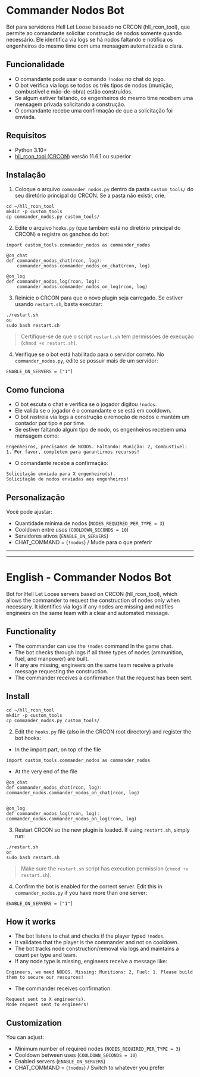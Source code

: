 # Commander Nodos Bot

Bot para servidores Hell Let Loose baseado no CRCON (hll_rcon_tool), que permite ao comandante solicitar construção de nodos somente quando necessário. Ele identifica via logs se há nodos faltando e notifica os engenheiros do mesmo time com uma mensagem automatizada e clara.

## Funcionalidade
- O comandante pode usar o comando `!nodos` no chat do jogo.
- O bot verifica via logs se todos os três tipos de nodos (munição, combustível e mão-de-obra) estão construídos.
- Se algum estiver faltando, os engenheiros do mesmo time recebem uma mensagem privada solicitando a construção.
- O comandante recebe uma confirmação de que a solicitação foi enviada.

## Requisitos
- Python 3.10+
- [hll_rcon_tool (CRCON)](https://github.com/MarechJ/hll_rcon_tool) versão 11.6.1 ou superior

## Instalação
1. Coloque o arquivo `commander_nodos.py` dentro da pasta `custom_tools/` do seu diretório principal do CRCON. Se a pasta não existir, crie.

```
cd ~/hll_rcon_tool
mkdir -p custom_tools
cp commander_nodos.py custom_tools/
```

2. Edite o arquivo `hooks.py` (que também está no diretório principal do CRCON) e registre os ganchos do bot:

```
import custom_tools.commander_nodos as commander_nodos

@on_chat
def commander_nodos_chat(rcon, log):
    commander_nodos.commander_nodos_on_chat(rcon, log)

@on_log
def commander_nodos_log(rcon, log):
    commander_nodos.commander_nodos_on_log(rcon, log)
```

3. Reinicie o CRCON para que o novo plugin seja carregado. Se estiver usando `restart.sh`, basta executar:

```
./restart.sh
ou
sudo bash restart.sh
```

> Certifique-se de que o script `restart.sh` tem permissões de execução (`chmod +x restart.sh`).

4. Verifique se o bot está habilitado para o servidor correto.
No `commander_nodos.py`, edite se possuir mais de um servidor:
```
ENABLE_ON_SERVERS = ["1"]
```

## Como funciona
- O bot escuta o chat e verifica se o jogador digitou `!nodos`.
- Ele valida se o jogador é o comandante e se está em cooldown.
- O bot rastreia via logs a construção e remoção de nodos e mantém um contador por tipo e por time.
- Se estiver faltando algum tipo de nodo, os engenheiros recebem uma mensagem como:

```
Engenheiros, precisamos de NODOS. Faltando: Munição: 2, Combustível: 1. Por favor, completem para garantirmos recursos!
```

- O comandante recebe a confirmação:
```
Solicitação enviada para X engenheiro(s).
Solicitação de nodos enviadas aos engenheiros!
```

## Personalização
Você pode ajustar:
- Quantidade mínima de nodos (`NODES_REQUIRED_PER_TYPE = 3`)
- Cooldown entre usos (`COOLDOWN_SECONDS = 10`)
- Servidores ativos (`ENABLE_ON_SERVERS`)
- CHAT_COMMAND = (`!nodos`) / Mude para o que preferir

---------------------------------------------------------------------------------
---------------------------------------------------------------------------------
# English - Commander Nodos Bot
Bot for Hell Let Loose servers based on CRCON (hll_rcon_tool), which allows the commander to request the construction of nodes only when necessary. It identifies via logs if any nodes are missing and notifies engineers on the same team with a clear and automated message.

## Functionality
- The commander can use the `!nodes` command in the game chat.
- The bot checks through logs if all three types of nodes (ammunition, fuel, and manpower) are built.
- If any are missing, engineers on the same team receive a private message requesting the construction.
- The commander receives a confirmation that the request has been sent.
  
## Install

```
cd ~/hll_rcon_tool
mkdir -p custom_tools
cp commander_nodos.py custom_tools/
```


2. Edit the `hooks.py` file (also in the CRCON root directory) and register the bot hooks:

- In the import part, on top of the file
```
import custom_tools.commander_nodos as commander_nodos 
```
- At the very end of the file
```
@on_chat
def commander_nodos_chat(rcon, log):
commander_nodos.commander_nodos_on_chat(rcon, log)


@on_log
def commander_nodos_log(rcon, log):
commander_nodos.commander_nodos_on_log(rcon, log)
```

3. Restart CRCON so the new plugin is loaded. If using `restart.sh`, simply run:
```
./restart.sh
or
sudo bash restart.sh
```


> Make sure the `restart.sh` script has execution permission (`chmod +x restart.sh`).


4. Confirm the bot is enabled for the correct server.
Edit this in `commander_nodos.py` if you have more than one server:
```
ENABLE_ON_SERVERS = ["1"]
```


## How it works
- The bot listens to chat and checks if the player typed `!nodos`.
- It validates that the player is the commander and not on cooldown.
- The bot tracks node construction/removal via logs and maintains a count per type and team.
- If any node type is missing, engineers receive a message like:


```
Engineers, we need NODOS. Missing: Munitions: 2, Fuel: 1. Please build them to secure our resources!
```


- The commander receives confirmation:
```
Request sent to X engineer(s).
Node request sent to engineers!
```


## Customization
You can adjust:
- Minimum number of required nodes (`NODES_REQUIRED_PER_TYPE = 3`)
- Cooldown between uses (`COOLDOWN_SECONDS = 10`)
- Enabled servers (`ENABLE_ON_SERVERS`)
- CHAT_COMMAND = (`!nodos`) / Switch to whatever you prefer

